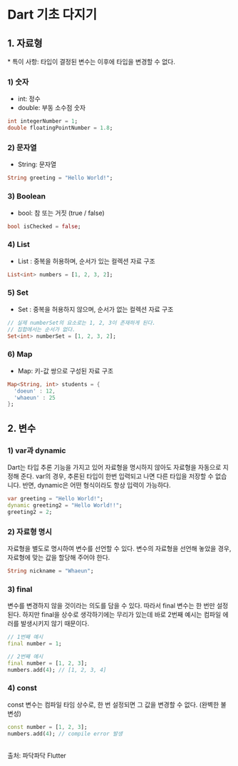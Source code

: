 # Dart 기초 다지기

## 1. 자료형
\* 특이 사항: 타입이 결정된 변수는 이후에 타입을 변경할 수 없다.

### 1) 숫자
- int: 정수
- double: 부동 소수점 숫자
``` dart
int integerNumber = 1;
double floatingPointNumber = 1.8;
```

### 2) 문자열
- String: 문자열
``` dart
String greeting = "Hello World!"; 
```

### 3) Boolean
- bool: 참 또는 거짓 (true / false)
``` dart
bool isChecked = false;
```

### 4) List
- List : 중복을 허용하며, 순서가 있는 컬렉션 자료 구조
``` dart
List<int> numbers = [1, 2, 3, 2];
```

### 5) Set
- Set : 중복을 허용하지 않으며, 순서가 없는 컬렉션 자료 구조
``` dart
// 실제 numberSet의 요소로는 1, 2, 3이 존재하게 된다. 
// 집합에서는 순서가 없다. 
Set<int> numberSet = [1, 2, 3, 2];
```

### 6) Map
- Map: 키-값 쌍으로 구성된 자료 구조
``` dart
Map<String, int> students = {
  'doeun' : 12,
  'whaeun' : 25
};
```

## 2. 변수
### 1) var과 dynamic
Dart는 타입 추론 기능을 가지고 있어 자료형을 명시하지 않아도 자료형을 자동으로 지정해 준다. 
var의 경우, 추론된 타입이 한번 입력되고 나면 다른 타입을 저장할 수 없습니다. 반면, dynamic은 어떤 형식이라도 항상 입력이 가능하다.
``` dart
var greeting = "Hello World!";
dynamic greeting2 = "Hello World!!";
greeting2 = 2;
```

### 2) 자료형 명시
자료형을 별도로 명시하여 변수를 선언할 수 있다. 변수의 자료형을 선언해 놓았을 경우, 자료형에 맞는 값을 할당해 주어야 한다.
``` dart
String nickname = "Whaeun";
```

### 3) final
변수를 변경하지 않을 것이라는 의도를 담을 수 있다. 따라서 final 변수는 한 번만 설정된다. 하지만 final을 상수로 생각하기에는 무리가 있는데 바로 2번째 예시는 컴파일 에러를 발생시키지 않기 때문이다.
``` dart
// 1번째 예시
final number = 1;
```

``` dart
// 2번째 예시
final number = [1, 2, 3];
numbers.add(4); // [1, 2, 3, 4]
```

### 4) const
const 변수는 컴파일 타임 상수로, 한 번 설정되면 그 값을 변경할 수 없다. (완벽한 불변성)


``` dart
const number = [1, 2, 3];
numbers.add(4); // compile error 발생
```

</br>
출처: 파닥파닥 Flutter
